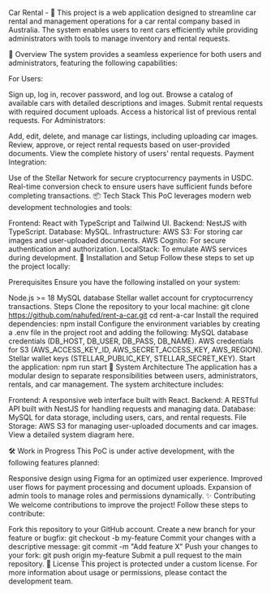 Car Rental - 🚗
This project is a web application designed to streamline car rental and management operations for a car rental company based in Australia. The system enables users to rent cars efficiently while providing administrators with tools to manage inventory and rental requests.

🚀 Overview
The system provides a seamless experience for both users and administrators, featuring the following capabilities:

For Users:

Sign up, log in, recover password, and log out.
Browse a catalog of available cars with detailed descriptions and images.
Submit rental requests with required document uploads.
Access a historical list of previous rental requests.
For Administrators:

Add, edit, delete, and manage car listings, including uploading car images.
Review, approve, or reject rental requests based on user-provided documents.
View the complete history of users' rental requests.
Payment Integration:

Use of the Stellar Network for secure cryptocurrency payments in USDC.
Real-time conversion check to ensure users have sufficient funds before completing transactions.
📦 Tech Stack
This PoC leverages modern web development technologies and tools:

Frontend: React with TypeScript and Tailwind UI.
Backend: NestJS with TypeScript.
Database: MySQL.
Infrastructure:
AWS S3: For storing car images and user-uploaded documents.
AWS Cognito: For secure authentication and authorization.
LocalStack: To emulate AWS services during development.
🔧 Installation and Setup
Follow these steps to set up the project locally:

Prerequisites
Ensure you have the following installed on your system:

Node.js >= 18
MySQL database
Stellar wallet account for cryptocurrency transactions.
Steps
Clone the repository to your local machine:
git clone https://github.com/nahufed/rent-a-car.git
cd rent-a-car
Install the required dependencies:
npm install
Configure the environment variables by creating a .env file in the project root and adding the following:
MySQL database credentials (DB_HOST, DB_USER, DB_PASS, DB_NAME).
AWS credentials for S3 (AWS_ACCESS_KEY_ID, AWS_SECRET_ACCESS_KEY, AWS_REGION).
Stellar wallet keys (STELLAR_PUBLIC_KEY, STELLAR_SECRET_KEY).
Start the application:
npm run start
📑 System Architecture
The application has a modular design to separate responsibilities between users, administrators, rentals, and car management. The system architecture includes:

Frontend: A responsive web interface built with React.
Backend: A RESTful API built with NestJS for handling requests and managing data.
Database: MySQL for data storage, including users, cars, and rental requests.
File Storage: AWS S3 for managing user-uploaded documents and car images.
View a detailed system diagram here.

🛠 Work in Progress
This PoC is under active development, with the following features planned:

Responsive design using Figma for an optimized user experience.
Improved user flows for payment processing and document uploads.
Expansion of admin tools to manage roles and permissions dynamically.
✨ Contributing
We welcome contributions to improve the project! Follow these steps to contribute:

Fork this repository to your GitHub account.
Create a new branch for your feature or bugfix:
git checkout -b my-feature
Commit your changes with a descriptive message:
git commit -m "Add feature X"
Push your changes to your fork:
git push origin my-feature
Submit a pull request to the main repository.
📝 License
This project is protected under a custom license. For more information about usage or permissions, please contact the development team.
